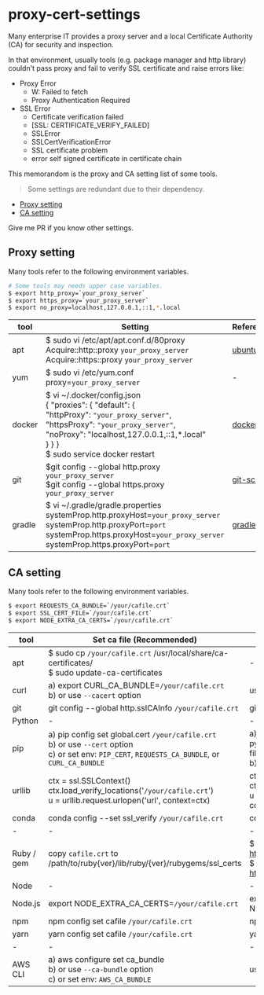 # proxy-cert-settings

Many enterprise IT provides a proxy server and a local Certificate Authority (CA) for security and inspection.

In that environment, usually tools (e.g. package manager and http library) couldn't pass proxy and fail to verify SSL certificate and raise errors like:

- Proxy Error
    - W: Failed to fetch
    - Proxy Authentication Required
- SSL Error
    - Certificate verification failed
    - [SSL: CERTIFICATE_VERIFY_FAILED]
    - SSLError
    - SSLCertVerificationError
    - SSL certificate problem
    - error self signed certificate in certificate chain

This memorandom is the proxy and CA setting list of some tools.
> Some settings are redundant due to their dependency.

- [Proxy setting](https://github.com/eholic/proxy-cert-settings#proxy-setting)
- [CA setting](https://github.com/eholic/proxy-cert-settings#ca-setting)

Give me PR if you know other settings.

## Proxy setting

Many tools refer to the following environment variables.
```bash
# Some tools may needs upper case variables.
$ export http_proxy=`your_proxy_server`
$ export https_proxy=`your_proxy_server`
$ export no_proxy=localhost,127.0.0.1,::1,*.local
```


|tool | Setting | Reference |
|-|-|-|
|apt|\$ sudo vi /etc/apt/apt.conf.d/80proxy <br />Acquire::http::proxy `your_proxy_server`<br />Acquire::https::proxy `your_proxy_server`|[ubuntu](https://manpages.ubuntu.com/manpages/trusty/man5/apt.conf.5.html)|
|yum|\$ sudo vi /etc/yum.conf <br /> proxy=`your_proxy_server`|-|
|docker|\$ vi \~/.docker/config.json<br /> { "proxies": { "default": {<br /> "httpProxy": `"your_proxy_server"`,<br /> "httpsProxy": `"your_proxy_server"`,<br /> "noProxy": "localhost,127.0.0.1,::1,\*.local"<br /> } } } <br />\$ sudo service docker restart|[docker](https://docs.docker.com/network/proxy/#configure-the-docker-client)|
|git|\$git config --global http.proxy `your_proxy_server`<br />\$git config --global https.proxy `your_proxy_server`|[git-scm](https://git-scm.com/docs/git-config#Documentation/git-config.txt-httpproxy)|
|gradle|\$ vi \~/.gradle/gradle.properties<br />systemProp.http.proxyHost=`your_proxy_server`<br />systemProp.http.proxyPort=`port`<br />systemProp.https.proxyHost=`your_proxy_server`<br />systemProp.https.proxyPort=`port`|[gradle](https://docs.gradle.org/current/userguide/build_environment.html#sec:accessing_the_web_via_a_proxy)|


## CA setting

Many tools refer to the following environment variables.
```bash
$ export REQUESTS_CA_BUNDLE=`/your/cafile.crt`
$ export SSL_CERT_FILE=`/your/cafile.crt`
$ export NODE_EXTRA_CA_CERTS=`/your/cafile.crt`
```

|tool |Set ca file (Recommended)| Ignore SSL (Depricated) | Reference |
|-|-|-|-|
|apt| \$ sudo cp `/your/cafile.crt` /usr/local/share/ca-certificates/ <br /> \$ sudo update-ca-certificates <br />|-|[ubuntu](https://ubuntu.com/server/docs/security-trust-store)|
|curl|a) export CURL_CA_BUNDLE=`/your/cafile.crt` <br /> b) or use `--cacert` option |use `-k/--insecure` option|[curl](https://curl.se/docs/sslcerts.html)|
|git|git config --global http.sslCAInfo `/your/cafile.crt`|git config --global http.sslVerify false| [git-scm](https://git-scm.com/docs/git-config#Documentation/git-config.txt-httpsslCAInfo)|
|Python|-|-|-|
|pip |a) pip config set global.cert `/your/cafile.crt`<br />b) or use `--cert` option <br /> c) or set env: `PIP_CERT`, `REQUESTS_CA_BUNDLE`, or `CURL_CA_BUNDLE`| a) pip config set global.trusted-host pypi.org\ pypi.python.org\ files.pythonhosted.org <br /> b) or use `--trusted-host` option|[pypa](https://pip.pypa.io/en/stable/cli/pip_install/?highlight=SSL%20Certificate%20Verification#ssl-certificate-verification)|
|urllib|ctx = ssl.SSLContext()<br />ctx.load_verify_locations('`/your/cafile.crt`')<br />u = urllib.request.urlopen('url', context=ctx)|ctx = ssl.SSLContext()<br />ctx.verify_mode = ssl.CERT_NONE<br />u = urllib.request.urlopen('url', context=ctx)|[python](https://docs.python.org/3/library/ssl.html#ssl.SSLContext.load_verify_locations)|
|conda|conda config --set ssl_verify `/your/cafile.crt`|conda config --set ssl_verify False|[conda](https://docs.conda.io/projects/conda/en/latest/user-guide/configuration/use-condarc.html#ssl-verification)|
|-|-|-|-|
|Ruby / gem|copy `cafile.crt` to /path/to/ruby{ver}/lib/ruby/{ver}/rubygems/ssl_certs|\$ gem sources --add http://rubygems.org<br />\$ gem sources --remove https://rubygems.org|[rubygems](https://guides.rubygems.org/command-reference/#gem-sources)|
|Node|-|-|-|
|Node.js|export NODE_EXTRA_CA_CERTS=`/your/cafile.crt`|export NODE_TLS_REJECT_UNAUTHORIZED=0| [nodejs](https://nodejs.org/api/cli.html#node_extra_ca_certsfile)|
|npm|npm config set cafile `/your/cafile.crt`|npm config set strict-ssl false|[npmjs](https://docs.npmjs.com/cli/v8/using-npm/config#cafile)|
|yarn|yarn config set cafile `/your/cafile.crt`|yarn config set strict-ssl false ||
|-|-|-|-|
|AWS CLI| a) aws configure set ca_bundle <br /> b) or use `--ca-bundle` option <br /> c) or set env: `AWS_CA_BUNDLE` | use `--no-verify-ssl` option |[amazon](https://docs.aws.amazon.com/cli/latest/reference/index.html#options)|
